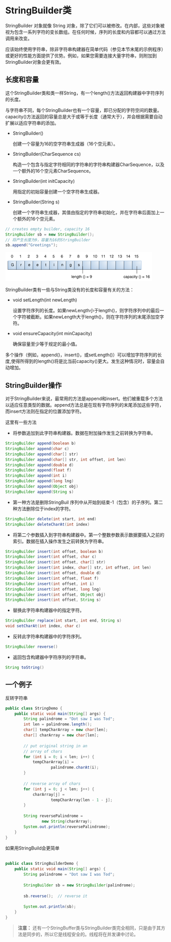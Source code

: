 # StringBuilder类

StringBuilder 对象就像 String 对象，除了它们可以被修改。在内部，这些对象被视为包含一系列字符的变长数组。在任何时候，序列的长度和内容都可以通过方法调用来改变。

应该始终使用字符串，除非字符串构建器在简单代码（参见本节末尾的示例程序）或更好的性能方面提供了优势。例如，如果您需要连接大量字符串，则附加到StringBuilder对象会更有效。

## 长度和容量
这个StringBuilder类和类一样String，有一个length()方法返回构建器中字符序列的长度。

与字符串不同，每个StringBuilder也有一个容量，即已分配的字符空间的数量。capacity()方法返回的容量总是大于或等于长度（通常大于），并会根据需要自动扩展以适应字符串的添加。

* StringBuilder()

    创建一个容量为16的空字符串生成器（16个空元素）。
* StringBuilder(CharSequence cs)
    
    构造一个包含与指定字符相同的字符串的字符串构建器CharSequence，以及一个额外的16个空元素CharSequence。
* StringBuilder(int initCapacity)
    
    用指定的初始容量创建一个空字符串生成器。
* StringBuilder(String s)

    创建一个字符串生成器，其值由指定的字符串初始化，并在字符串后面加上一个额外的16个空元素。
    
```java
// creates empty builder, capacity 16
StringBuilder sb = new StringBuilder();
// 将产生长度为9，容量为16的StringBuilder 
sb.append("Greetings");
```
![](/assets/java/data/objects-stringBuffer.gif)


StringBuilder类有一些与String类没有的长度和容量有关的方法：

* void setLength(int newLength)

    设置字符序列的长度。如果newLength小于length()，则字符序列中的最后一个字符被截断。如果newLength大于length()，则在字符序列的末尾添加空字符。
* void ensureCapacity(int minCapacity)
    
    确保容量至少等于规定的最小值。
    
多个操作（例如，append()，insert()，或setLength()）可以增加字符序列的长度,使得所得到的length()将是比当前capacity()更大。发生这种情况时，容量会自动增加。

## StringBuilder操作

对于StringBuilder来说，最常用的方法是append和insert。他们被重载多个方法以适应任意类型的数据。append方法总是在现有字符序列的末尾添加这些字符，而insert方法则在指定的位置添加字符。

这里有一些方法

* 将参数追加到此字符串构建器。数据在附加操作发生之前转换为字符串。

```java
StringBuilder append(boolean b)
StringBuilder append(char c)
StringBuilder append(char[] str)
StringBuilder append(char[] str, int offset, int len)
StringBuilder append(double d)
StringBuilder append(float f)
StringBuilder append(int i)
StringBuilder append(long lng)
StringBuilder append(Object obj)
StringBuilder append(String s)
```

* 第一种方法是删除StringBuil 序列中从开始到结束-1（包含）的子序列。第二种方法删除位于index的字符。

```java
StringBuilder delete(int start, int end)
StringBuilder deleteCharAt(int index)
```

* 将第二个参数插入到字符串构建器中。第一个整数参数表示数据要插入之前的索引。数据在插入操作发生之前转换为字符串。

```java
StringBuilder insert(int offset, boolean b)
StringBuilder insert(int offset, char c)
StringBuilder insert(int offset, char[] str)
StringBuilder insert(int index, char[] str, int offset, int len)
StringBuilder insert(int offset, double d)
StringBuilder insert(int offset, float f)
StringBuilder insert(int offset, int i)
StringBuilder insert(int offset, long lng)
StringBuilder insert(int offset, Object obj)
StringBuilder insert(int offset, String s)
```

* 替换此字符串构建器中的指定字符。

```java
StringBuilder replace(int start, int end, String s)
void setCharAt(int index, char c)
```

* 反转此字符串构建器中的字符序列。

```java
StringBuilder reverse()
```

* 返回包含构建器中字符序列的字符串。

```java
String toString()
```


## 一个例子

反转字符串
```java
public class StringDemo {
    public static void main(String[] args) {
        String palindrome = "Dot saw I was Tod";
        int len = palindrome.length();
        char[] tempCharArray = new char[len];
        char[] charArray = new char[len];

        // put original string in an
        // array of chars
        for (int i = 0; i < len; i++) {
            tempCharArray[i] =
                    palindrome.charAt(i);
        }

        // reverse array of chars
        for (int j = 0; j < len; j++) {
            charArray[j] =
                    tempCharArray[len - 1 - j];
        }

        String reversePalindrome =
                new String(charArray);
        System.out.println(reversePalindrome);
    }
}
```

如果用StringBuild会更简单

```java

public class StringBuilderDemo {
    public static void main(String[] args) {
        String palindrome = "Dot saw I was Tod";
         
        StringBuilder sb = new StringBuilder(palindrome);
        
        sb.reverse();  // reverse it
        
        System.out.println(sb);
    }
}
```

> **注意：**  还有一个StringBuffer类与StringBuilder类完全相同，只是由于其方法是同步的，所以它是线程安全的。线程将在并发课中讨论。
